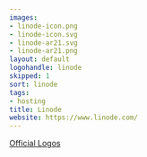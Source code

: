 ```yaml
---
images:
- linode-icon.png
- linode-icon.svg
- linode-ar21.svg
- linode-ar21.png
layout: default
logohandle: linode
skipped: 1
sort: linode
tags:
- hosting
title: Linode
website: https://www.linode.com/
---
```


[Official Logos](https://www.linode.com/logos)
